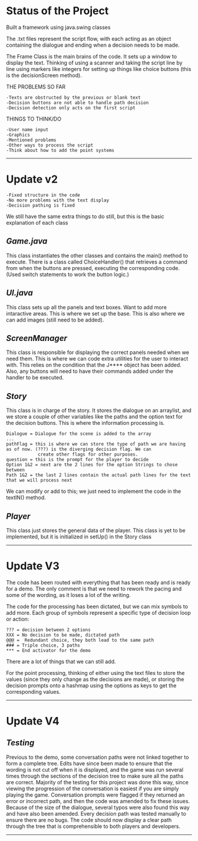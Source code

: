 # Status of the Project


Built a framework using java.swing classes

The .txt files represent the script flow, with each acting as an object
containing the dialogue and ending when a decision needs to be made.

The Frame Class is the main brains of the code. It sets up a window to display
the text. Thinking of using a scanner and taking the script line by line
using markers like integers for setting up things like choice buttons (this 
is the decisionScreen method).

THE PROBLEMS SO FAR

    -Texts are obstructed by the previous or blank text
    -Decision buttons are not able to handle path decision
    -Decision detection only acts on the first script

THINGS TO THINK/DO

    -User name input
    -Graphics
    -Mentioned problems 
    -Other ways to process the script
    -Think about how to add the point systems

-----------------------------------------------
# Update v2

    -Fixed structure in the code
    -No more problems with the text display
    -Decision pathing is fixed

We still have the same extra things to do still, but this is the basic explanation of each class

*Game.java*
-
This class instantiates the other classes and contains the main() method to execute. There is a class
called ChoiceHandler() that retrieves a command from when the buttons are pressed, executing the corresponding code. 
(Used switch statements to work the button logic.)

*UI.java*
-
This class sets up all the panels and text boxes. Want to add more intaractive areas. This is where we set up the 
base. This is also where we can add images (still need to be added).

*ScreenManager*
-
This class is responsible for displaying the correct panels needed when we need them. This is where we can code extra utilities
for the user to interact with. This relies on the condition that the J**** object has been added. Also, any buttons will need to have
their commands added under the handler to be executed. 

*Story*
-
This class is in charge of the story. It stores the dialogue on an arraylist, and we store a couple of other
variables like the paths and the option text for the decision buttons. This is where the information processing is.

    Dialogue = Dialogue for the scene is added to the array
    ...
    pathFlag = this is where we can store the type of path we are having as of now. (???) is the diverging decision flag. We can 
                create other flags for other purposes.
    question = this is the prompt for the player to decide
    Option 1&2 = next are the 2 lines for the option Strings to chose between
    Path 1&2 = the last 2 lines contain the actual path lines for the text that we will process next

We can modify or add to this; we just need to implement the code in the textIN() method. 

*Player*
-
This class just stores the general data of the player. This class is yet to be implemented, but it is initialized in setUp() in the Story class

-----------------------------------------------


# Update V3

The code has been routed with everything that has been ready and is ready for a demo.
The only comment is that we need to rework the pacing and some of the wording,
as it loses a lot of the writing. 

The code for the processing has been dictated, but we can mix symbols to add more. Each group of symbols 
represent a specific type of decision loop or action:

    ??? = decision between 2 options
    XXX = No decision to be made, dictated path
    @@@ =  Redundant choice, they both lead to the same path
    ### = Triple choice, 3 paths
    *** = End activator for the demo

There are a lot of things that we can still add.

For the point processing, thinking of either using the text files to store the 
 values (since they only change as the decisions are made), or storing the decision prompts
 onto a hashmap using the options as keys to get the corresponding values.

 ---------------


# Update V4

*Testing*
-
Previous to the demo, some conversation paths were not linked together to form a complete tree.
Edits have since been made to ensure that the wording is not cut off when it is displayed, and the game
was run several times through the sections of the decision tree to make sure all the paths are correct. Majority
of the testing for this project was done this way, since viewing the progression of the conversation is
easiest if you are simply playing the game. Conversation prompts were flagged if they returned an error or incorrect path,
and then the code was amended to fix these issues. Because of the size of the dialogue, several typos were also
found this way and have also been amended. Every decision path was tested manually to ensure there are
no bugs. The code should now display a clear path through the tree that is comprehensible to both players and developers.


 
 -------
